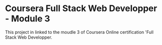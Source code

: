 # Coursera Full Stack Web Developper - Module 3

This project in linked to the moudle 3 of Coursera Online certification 'Full Stack Web Developper.


